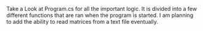 Take a Look at Program.cs for all the important logic. 
It is divided into a few different functions that are ran when the program is started.
I am planning to add the ability to read matrices from a text file eventually.
